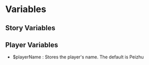 # Variables

## Story Variables

## Player Variables

- $playerName : Stores the player's name. The default is Peizhu
